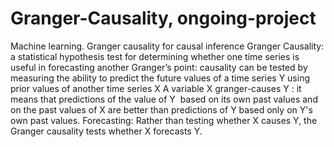 # Granger-Causality, ongoing-project
Machine learning. Granger causality for causal inference
Granger Causality:
a statistical hypothesis test for determining whether one time series is useful in forecasting another
Granger’s point: causality can be tested by measuring the ability to predict the future values of a time series Y using prior values of another time series X
A variable X granger-causes Y :  it means that predictions of the value of Y  based on its own past values and  on the past values of X are better than predictions of Y based only on Y's own past values.
Forecasting: Rather than testing whether X causes Y, the Granger causality tests whether X forecasts Y.

